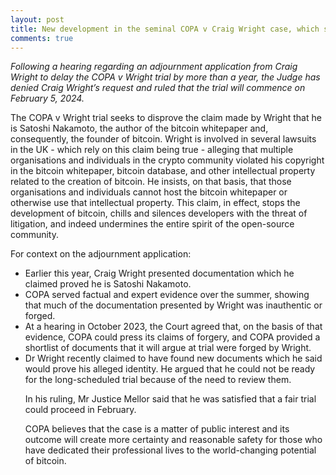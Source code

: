 ```yaml
---
layout: post
title: New development in the seminal COPA v Craig Wright case, which seeks to guarantee the long-term freedom of the bitcoin and open-source community
comments: true
---
```

<i>Following a hearing regarding an adjournment application from Craig Wright to delay the COPA v Wright trial by more than a year, the Judge has denied Craig Wright’s request and ruled that the trial will commence on February 5, 2024.</i> 

The COPA v Wright trial seeks to disprove the claim made by Wright that he is Satoshi Nakamoto, the author of the bitcoin whitepaper and, consequently, the founder of bitcoin. Wright is involved in several lawsuits in the UK - which rely on this claim being true - alleging that multiple organisations and individuals in the crypto community violated his copyright in the bitcoin whitepaper, bitcoin database, and other intellectual property related to the creation of bitcoin. He insists, on that basis, that those organisations and individuals cannot host the bitcoin whitepaper or otherwise use that intellectual property. This claim, in effect, stops the development of bitcoin, chills and silences developers with the threat of litigation, and indeed undermines the entire spirit of the open-source community.

For context on the adjournment application:
<ul>
<li>Earlier this year, Craig Wright presented documentation which he claimed proved he is Satoshi Nakamoto. 
<li>COPA served factual and expert evidence over the summer, showing that much of the documentation presented by Wright was inauthentic or forged.
<li>At a hearing in October 2023, the Court agreed that, on the basis of that evidence, COPA could press its claims of forgery, and COPA provided a shortlist of documents that it will argue at trial were forged by Wright.
<li>Dr Wright recently claimed to have found new documents which he said would prove his alleged identity. He argued that he could not be ready for the long-scheduled trial because of the need to review them. 

In his ruling, Mr Justice Mellor said that he was satisfied that a fair trial could proceed in February.

COPA believes that the case is a matter of public interest and its outcome will create more certainty and reasonable safety for those who have dedicated their professional lives to the world-changing potential of bitcoin. 
